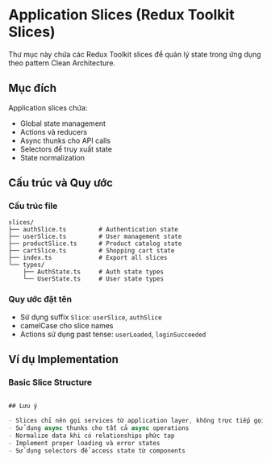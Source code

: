 # Application Slices (Redux Toolkit Slices)

Thư mục này chứa các Redux Toolkit slices để quản lý state trong ứng dụng theo pattern Clean Architecture.

## Mục đích

Application slices chứa:

- Global state management
- Actions và reducers
- Async thunks cho API calls
- Selectors để truy xuất state
- State normalization

## Cấu trúc và Quy ước

### Cấu trúc file

```
slices/
├── authSlice.ts         # Authentication state
├── userSlice.ts         # User management state
├── productSlice.ts      # Product catalog state
├── cartSlice.ts         # Shopping cart state
├── index.ts             # Export all slices
└── types/
    ├── AuthState.ts     # Auth state types
    └── UserState.ts     # User state types
```

### Quy ước đặt tên

- Sử dụng suffix `Slice`: `userSlice`, `authSlice`
- camelCase cho slice names
- Actions sử dụng past tense: `userLoaded`, `loginSucceeded`

## Ví dụ Implementation

### Basic Slice Structure

```typescript

## Lưu ý

- Slices chỉ nên gọi services từ application layer, không trực tiếp gọi repositories
- Sử dụng async thunks cho tất cả async operations
- Normalize data khi có relationships phức tạp
- Implement proper loading và error states
- Sử dụng selectors để access state từ components
```
